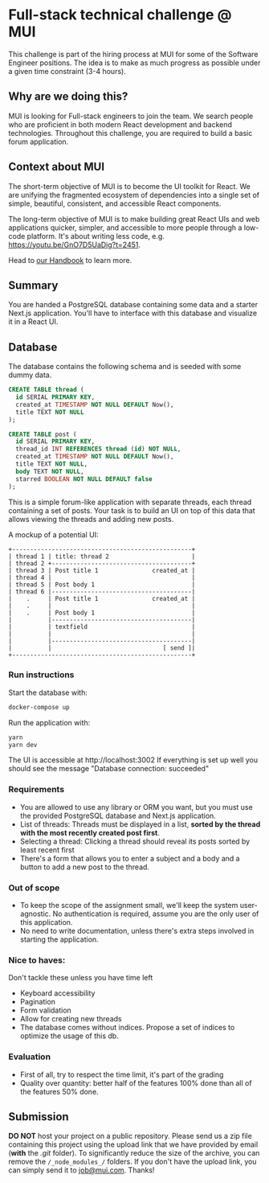 # Full-stack technical challenge @ MUI

This challenge is part of the hiring process at MUI for some of the Software Engineer positions.
The idea is to make as much progress as possible under a given time constraint (3-4 hours).

## Why are we doing this?

MUI is looking for Full-stack engineers to join the team.
We search people who are proficient in both modern React development and backend technologies.
Throughout this challenge, you are required to build a basic forum application.

## Context about MUI

The short-term objective of MUI is to become the UI toolkit for React.
We are unifying the fragmented ecosystem of dependencies into a single set of simple, beautiful, consistent, and accessible React components.

The long-term objective of MUI is to make building great React UIs and web applications quicker, simpler, and accessible to more people through a low-code platform.
It's about writing less code, e.g. https://youtu.be/GnO7D5UaDig?t=2451.

Head to [our Handbook](https://mui-org.notion.site/Why-MUI-d8b8c142a6a44e3aa963f26edf4e03db) to learn more.

## Summary

You are handed a PostgreSQL database containing some data and a starter Next.js application.
You'll have to interface with this database and visualize it in a React UI.

## Database

The database contains the following schema and is seeded with some dummy data.

```sql
CREATE TABLE thread (
  id SERIAL PRIMARY KEY,
  created_at TIMESTAMP NOT NULL DEFAULT Now(),
  title TEXT NOT NULL
);

CREATE TABLE post (
  id SERIAL PRIMARY KEY,
  thread_id INT REFERENCES thread (id) NOT NULL,
  created_at TIMESTAMP NOT NULL DEFAULT Now(),
  title TEXT NOT NULL,
  body TEXT NOT NULL,
  starred BOOLEAN NOT NULL DEFAULT false
);
```

This is a simple forum-like application with separate threads, each thread containing a set of posts.
Your task is to build an UI on top of this data that allows viewing the threads and adding new posts.

A mockup of a potential UI:

```
+--------------------------------------------------+
| thread 1 | title: thread 2                       |
| thread 2 +---------------------------------------+
| thread 3 | Post title 1               created_at |
| thread 4 |                                       |
| thread 5 | Post body 1                           |
| thread 6 |---------------------------------------|
|    .     | Post title 1               created_at |
|    .     |                                       |
|    .     | Post body 1                           |
|          |---------------------------------------|
|          | textfield                             |
|          |                                       |
|          |---------------------------------------|
|          |                               [ send ]|
+--------------------------------------------------+
```

### Run instructions

Start the database with:

```sh
docker-compose up
```

Run the application with:

```sh
yarn
yarn dev
```

The UI is accessible at http://localhost:3002
If everything is set up well you should see the message "Database connection: succeeded"

### Requirements

- You are allowed to use any library or ORM you want, but you must use the provided PostgreSQL database and Next.js application.
- List of threads: Threads must be displayed in a list, **sorted by the thread with the most recently created post first**.
- Selecting a thread: Clicking a thread should reveal its posts sorted by least recent first
- There's a form that allows you to enter a subject and a body and a button to add a new post to the thread.

### Out of scope

- To keep the scope of the assignment small, we'll keep the system user-agnostic. No authentication is required, assume you are the only user of this application.
- No need to write documentation, unless there's extra steps involved in starting the application.

### Nice to haves:

Don't tackle these unless you have time left

- Keyboard accessibility
- Pagination
- Form validation
- Allow for creating new threads
- The database comes without indices. Propose a set of indices to optimize the usage of this db.

### Evaluation

- First of all, try to respect the time limit, it's part of the grading
- Quality over quantity: better half of the features 100% done than all of the features 50% done.

## Submission

**DO NOT** host your project on a public repository.
Please send us a zip file containing this project using the upload link that we have provided by email (**with** the _.git_ folder).
To significantly reduce the size of the archive, you can remove the `/_node_modules_/` folders.
If you don't have the upload link, you can simply send it to job@mui.com.
Thanks!
